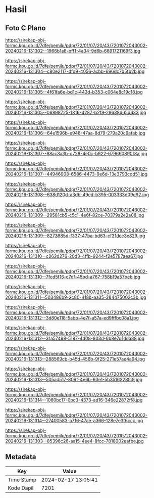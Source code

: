 # Hasil

## Foto C Plano

https://sirekap-obj-formc.kpu.go.id/7dfe/pemilu/pdpr/72/01/07/20/43/7201072043002-20240216-131302--1966b1a8-bff1-4a34-9d6b-6691721169f3.jpg

https://sirekap-obj-formc.kpu.go.id/7dfe/pemilu/pdpr/72/01/07/20/43/7201072043002-20240216-131304--c80e2117-dfd9-4056-acbb-696dc705fb2b.jpg

https://sirekap-obj-formc.kpu.go.id/7dfe/pemilu/pdpr/72/01/07/20/43/7201072043002-20240216-131305--4f61fa6e-bd1c-443d-b353-c064e8c19c18.jpg

https://sirekap-obj-formc.kpu.go.id/7dfe/pemilu/pdpr/72/01/07/20/43/7201072043002-20240216-131305--06898725-1816-4287-b2f9-28638d65d633.jpg

https://sirekap-obj-formc.kpu.go.id/7dfe/pemilu/pdpr/72/01/07/20/43/7201072043002-20240216-131306--64e1596b-e948-47aa-8d79-279a20c9afab.jpg

https://sirekap-obj-formc.kpu.go.id/7dfe/pemilu/pdpr/72/01/07/20/43/7201072043002-20240216-131307--88ac3a3b-d728-4e0c-b922-679660890f8a.jpg

https://sirekap-obj-formc.kpu.go.id/7dfe/pemilu/pdpr/72/01/07/20/43/7201072043002-20240216-131307--44946908-6586-4473-9e6d-13e3793cdd51.jpg

https://sirekap-obj-formc.kpu.go.id/7dfe/pemilu/pdpr/72/01/07/20/43/7201072043002-20240216-131308--638d120d-a3db-49ed-b395-003333d09d92.jpg

https://sirekap-obj-formc.kpu.go.id/7dfe/pemilu/pdpr/72/01/07/20/43/7201072043002-20240216-131309--29581cb5-c5c1-4e6f-82ce-70379a2e2a08.jpg

https://sirekap-obj-formc.kpu.go.id/7dfe/pemilu/pdpr/72/01/07/20/43/7201072043002-20240216-131309--8273685d-f337-47ba-bd63-cf31dcc3c829.jpg

https://sirekap-obj-formc.kpu.go.id/7dfe/pemilu/pdpr/72/01/07/20/43/7201072043002-20240216-131310--c262d276-20d3-4ffb-9244-f2e5787aea67.jpg

https://sirekap-obj-formc.kpu.go.id/7dfe/pemilu/pdpr/72/01/07/20/43/7201072043002-20240216-131310--7fcd5f16-c7df-45bd-a767-758b19a57beb.jpg

https://sirekap-obj-formc.kpu.go.id/7dfe/pemilu/pdpr/72/01/07/20/43/7201072043002-20240216-131311--503486b9-2c80-418b-aa35-384475002c3b.jpg

https://sirekap-obj-formc.kpu.go.id/7dfe/pemilu/pdpr/72/01/07/20/43/7201072043002-20240216-131312--3d80e118-5abb-4e7f-a57a-ed9fffbc08a1.jpg

https://sirekap-obj-formc.kpu.go.id/7dfe/pemilu/pdpr/72/01/07/20/43/7201072043002-20240216-131312--31a57498-5197-4d08-803d-6b8e7d1dda88.jpg

https://sirekap-obj-formc.kpu.go.id/7dfe/pemilu/pdpr/72/01/07/20/43/7201072043002-20240216-131313--288569cb-b45d-456b-9f25-271e57ae4a94.jpg

https://sirekap-obj-formc.kpu.go.id/7dfe/pemilu/pdpr/72/01/07/20/43/7201072043002-20240216-131313--505ad517-809f-4e6b-93e1-5b3516323fc9.jpg

https://sirekap-obj-formc.kpu.go.id/7dfe/pemilu/pdpr/72/01/07/20/43/7201072043002-20240216-131314--1060bc17-0bc3-4373-ad16-346e22872ff8.jpg

https://sirekap-obj-formc.kpu.go.id/7dfe/pemilu/pdpr/72/01/07/20/43/7201072043002-20240216-131314--27400583-a716-47ae-a366-128e7e3f6ccc.jpg

https://sirekap-obj-formc.kpu.go.id/7dfe/pemilu/pdpr/72/01/07/20/43/7201072043002-20240216-131303--85396c26-aa15-4ee4-8fcc-7818002eafbe.jpg


## Metadata

| Key        | Value               |
| ---------- | ------------------- |
| Time Stamp | 2024-02-17 13:05:41 |
| Kode Dapil | 7201                |



